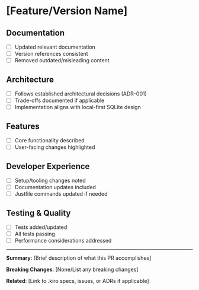 # [Feature/Version Name]

## Documentation
- [ ] Updated relevant documentation
- [ ] Version references consistent
- [ ] Removed outdated/misleading content

## Architecture
- [ ] Follows established architectural decisions (ADR-001)
- [ ] Trade-offs documented if applicable
- [ ] Implementation aligns with local-first SQLite design

## Features
- [ ] Core functionality described
- [ ] User-facing changes highlighted

## Developer Experience
- [ ] Setup/tooling changes noted
- [ ] Documentation updates included
- [ ] Justfile commands updated if needed

## Testing & Quality
- [ ] Tests added/updated
- [ ] All tests passing
- [ ] Performance considerations addressed

---

**Summary**: [Brief description of what this PR accomplishes]

**Breaking Changes**: [None/List any breaking changes]

**Related**: [Link to .kiro specs, issues, or ADRs if applicable]